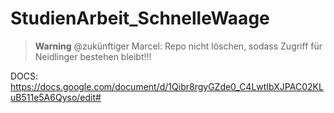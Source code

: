 # StudienArbeit_SchnelleWaage
> **Warning**
 @zukünftiger Marcel: Repo nicht löschen, sodass Zugriff für Neidlinger bestehen bleibt!!!

DOCS: https://docs.google.com/document/d/1Qibr8rgyGZde0_C4LwtIbXJPAC02KLuB511e5A6Qyso/edit#
